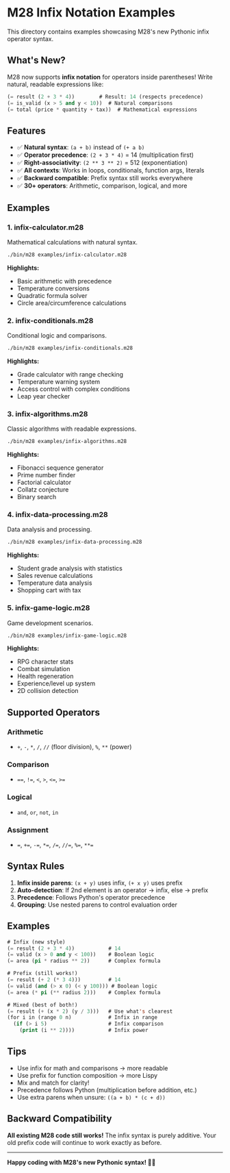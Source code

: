 # M28 Infix Notation Examples

This directory contains examples showcasing M28's new Pythonic infix operator syntax.

## What's New?

M28 now supports **infix notation** for operators inside parentheses! Write natural, readable expressions like:

```lisp
(= result (2 + 3 * 4))        # Result: 14 (respects precedence)
(= is_valid (x > 5 and y < 10))  # Natural comparisons
(= total (price * quantity + tax))  # Mathematical expressions
```

## Features

- ✅ **Natural syntax**: `(a + b)` instead of `(+ a b)`
- ✅ **Operator precedence**: `(2 + 3 * 4)` = 14 (multiplication first)
- ✅ **Right-associativity**: `(2 ** 3 ** 2)` = 512 (exponentiation)
- ✅ **All contexts**: Works in loops, conditionals, function args, literals
- ✅ **Backward compatible**: Prefix syntax still works everywhere
- ✅ **30+ operators**: Arithmetic, comparison, logical, and more

## Examples

### 1. **infix-calculator.m28**
Mathematical calculations with natural syntax.

```bash
./bin/m28 examples/infix-calculator.m28
```

**Highlights:**
- Basic arithmetic with precedence
- Temperature conversions
- Quadratic formula solver
- Circle area/circumference calculations

### 2. **infix-conditionals.m28**
Conditional logic and comparisons.

```bash
./bin/m28 examples/infix-conditionals.m28
```

**Highlights:**
- Grade calculator with range checking
- Temperature warning system
- Access control with complex conditions
- Leap year checker

### 3. **infix-algorithms.m28**
Classic algorithms with readable expressions.

```bash
./bin/m28 examples/infix-algorithms.m28
```

**Highlights:**
- Fibonacci sequence generator
- Prime number finder
- Factorial calculator
- Collatz conjecture
- Binary search

### 4. **infix-data-processing.m28**
Data analysis and processing.

```bash
./bin/m28 examples/infix-data-processing.m28
```

**Highlights:**
- Student grade analysis with statistics
- Sales revenue calculations
- Temperature data analysis
- Shopping cart with tax

### 5. **infix-game-logic.m28**
Game development scenarios.

```bash
./bin/m28 examples/infix-game-logic.m28
```

**Highlights:**
- RPG character stats
- Combat simulation
- Health regeneration
- Experience/level up system
- 2D collision detection

## Supported Operators

### Arithmetic
- `+`, `-`, `*`, `/`, `//` (floor division), `%`, `**` (power)

### Comparison
- `==`, `!=`, `<`, `>`, `<=`, `>=`

### Logical
- `and`, `or`, `not`, `in`

### Assignment
- `=`, `+=`, `-=`, `*=`, `/=`, `//=`, `%=`, `**=`

## Syntax Rules

1. **Infix inside parens**: `(x + y)` uses infix, `(+ x y)` uses prefix
2. **Auto-detection**: If 2nd element is an operator → infix, else → prefix
3. **Precedence**: Follows Python's operator precedence
4. **Grouping**: Use nested parens to control evaluation order

## Examples

```lisp
# Infix (new style)
(= result (2 + 3 * 4))           # 14
(= valid (x > 0 and y < 100))    # Boolean logic
(= area (pi * radius ** 2))      # Complex formula

# Prefix (still works!)
(= result (+ 2 (* 3 4)))         # 14
(= valid (and (> x 0) (< y 100))) # Boolean logic
(= area (* pi (** radius 2)))    # Complex formula

# Mixed (best of both!)
(= result (+ (x * 2) (y / 3)))   # Use what's clearest
(for i in (range 0 n)            # Infix in range
  (if (> i 5)                    # Infix comparison
    (print (i ** 2))))           # Infix power
```

## Tips

- Use infix for math and comparisons → more readable
- Use prefix for function composition → more Lispy
- Mix and match for clarity!
- Precedence follows Python (multiplication before addition, etc.)
- Use extra parens when unsure: `((a + b) * (c + d))`

## Backward Compatibility

**All existing M28 code still works!** The infix syntax is purely additive. Your old prefix code will continue to work exactly as before.

---

**Happy coding with M28's new Pythonic syntax! 🐍✨**
